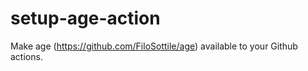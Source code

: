 # setup-age-action

Make age (https://github.com/FiloSottile/age) available to your Github actions.
